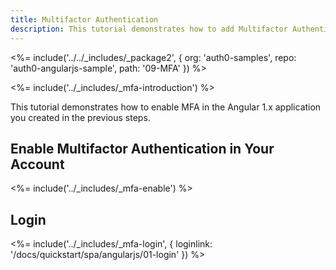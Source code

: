 ```yaml
---
title: Multifactor Authentication
description: This tutorial demonstrates how to add Multifactor Authentication to your Angular 1.x app
---
```


<%= include('../../_includes/_package2', {
  org: 'auth0-samples',
  repo: 'auth0-angularjs-sample',
  path: '09-MFA'
}) %>

<%= include('../_includes/_mfa-introduction') %>

This tutorial demonstrates how to enable MFA in the Angular 1.x application you created in the previous steps.

## Enable Multifactor Authentication in Your Account

<%= include('../_includes/_mfa-enable') %>

## Login

<%= include('../_includes/_mfa-login', { loginlink: '/docs/quickstart/spa/angularjs/01-login' }) %>

